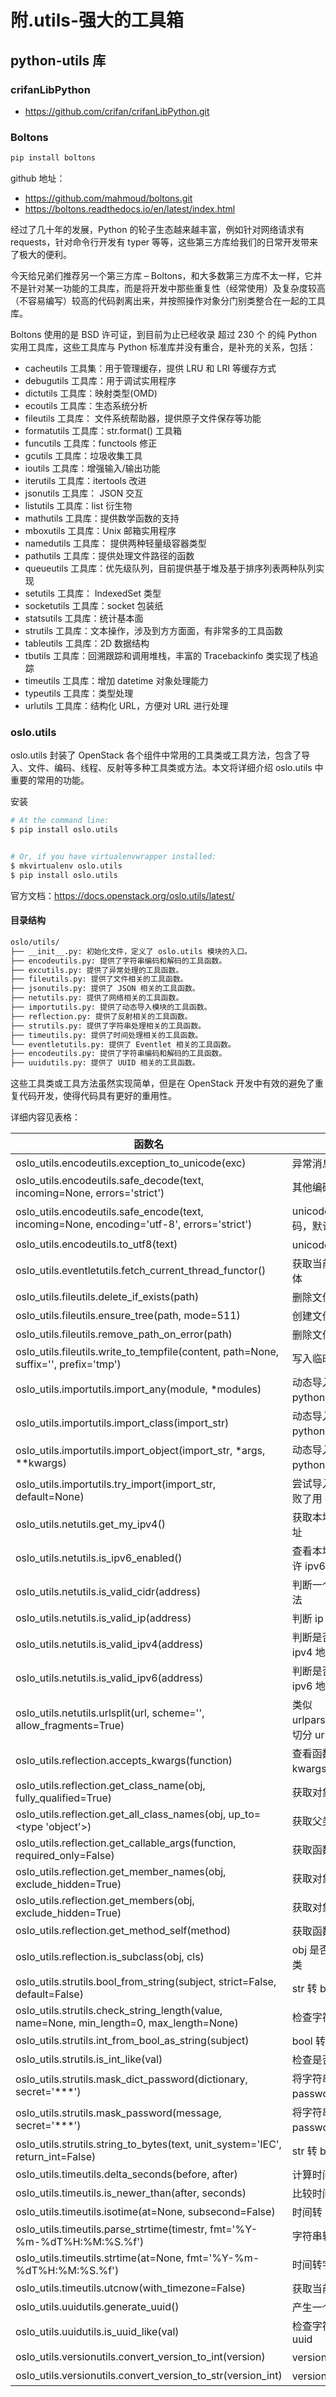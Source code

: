 # 附.utils-强大的工具箱

## python-utils 库

### crifanLibPython

- https://github.com/crifan/crifanLibPython.git

### Boltons

```sh
pip install boltons
```

github 地址：

- https://github.com/mahmoud/boltons.git
- https://boltons.readthedocs.io/en/latest/index.html

经过了几十年的发展，Python 的轮子生态越来越丰富，例如针对网络请求有 requests，针对命令行开发有 typer 等等，这些第三方库给我们的日常开发带来了极大的便利。

今天给兄弟们推荐另一个第三方库 – Boltons​，和大多数第三方库不太一样，它并不是针对某一功能的工具库，而是将开发中那些重复性（经常使用）及复杂度较高（不容易编写）较高的代码剥离出来，并按照操作对象分门别类整合在一起的工具库。

Boltons 使用的是 BSD 许可证，到目前为止已经收录 超过 230 个 的纯 Python 实用工具库，这些工具库与 Python 标准库并没有重合，是补充的关系，包括：

- cacheutils 工具集：用于管理缓存，提供 LRU 和 LRI 等缓存方式
- debugutils 工具库：用于调试实用程序
- dictutils 工具库：映射类型(OMD)
- ecoutils 工具库：生态系统分析
- fileutils 工具库： 文件系统帮助器，提供原子文件保存等功能
- formatutils 工具库：str.format() 工具箱
- funcutils 工具库：functools 修正
- gcutils 工具库：垃圾收集工具
- ioutils 工具库：增强输入/输出功能
- iterutils 工具库：itertools 改进
- jsonutils 工具库： JSON 交互
- listutils 工具库：list 衍生物
- mathutils 工具库：提供数学函数的支持
- mboxutils 工具库：Unix 邮箱实用程序
- namedutils 工具库： 提供两种轻量级容器类型
- pathutils 工具库：提供处理文件路径的函数
- queueutils 工具库：优先级队列，目前提供基于堆及基于排序列表两种队列实现
- setutils 工具库： IndexedSet 类型
- socketutils 工具库：socket 包装纸
- statsutils 工具库：统计基本面
- strutils 工具库：文本操作，涉及到方方面面，有非常多的工具函数
- tableutils 工具库：2D 数据结构
- tbutils 工具库：回溯跟踪和调用堆栈，丰富的 Tracebackinfo 类实现了栈追踪
- timeutils 工具库：增加 datetime 对象处理能力
- typeutils 工具库：类型处理
- urlutils 工具库：结构化 URL，方便对 URL 进行处理

### oslo.utils

oslo.utils 封装了 OpenStack 各个组件中常用的工具类或工具方法，包含了导入、文件、编码、线程、反射等多种工具类或方法。本文将详细介绍 oslo.utils 中重要的常用的功能。

安装

```sh
# At the command line:
$ pip install oslo.utils


# Or, if you have virtualenvwrapper installed:
$ mkvirtualenv oslo.utils
$ pip install oslo.utils
```

官方文档：https://docs.openstack.org/oslo.utils/latest/

#### 目录结构

```sh
oslo/utils/
├── __init__.py: 初始化文件，定义了 oslo.utils 模块的入口。
├── encodeutils.py: 提供了字符串编码和解码的工具函数。
├── excutils.py: 提供了异常处理的工具函数。
├── fileutils.py: 提供了文件相关的工具函数。
├── jsonutils.py: 提供了 JSON 相关的工具函数。
├── netutils.py: 提供了网络相关的工具函数。
├── importutils.py: 提供了动态导入模块的工具函数。
├── reflection.py: 提供了反射相关的工具函数。
├── strutils.py: 提供了字符串处理相关的工具函数。
├── timeutils.py: 提供了时间处理相关的工具函数。
└── eventletutils.py: 提供了 Eventlet 相关的工具函数。
├── encodeutils.py: 提供了字符串编码和解码的工具函数。
├── uuidutils.py: 提供了 UUID 相关的工具函数。
```

这些工具类或工具方法虽然实现简单，但是在 OpenStack 开发中有效的避免了重复代码开发，使得代码具有更好的重用性。

详细内容见表格：

| 函数名                                                                                     | 作用                               |
| ------------------------------------------------------------------------------------------ | ---------------------------------- |
| oslo_utils.encodeutils.exception_to_unicode(exc)                                           | 异常消息转 unicode                 |
| oslo_utils.encodeutils.safe_decode(text, incoming=None, errors='strict')                   | 其他编码转 unicode                 |
| oslo_utils.encodeutils.safe_encode(text, incoming=None, encoding='utf-8', errors='strict') | unicode 转其他编码，默认 utf-8     |
| oslo_utils.encodeutils.to_utf8(text)                                                       | unicode 转 utf-8                   |
| oslo_utils.eventletutils.fetch_current_thread_functor()                                    | 获取当前线程的结构体               |
| oslo_utils.fileutils.delete_if_exists(path)                                                | 删除文件                           |
| oslo_utils.fileutils.ensure_tree(path, mode=511)                                           | 创建文件夹                         |
| oslo_utils.fileutils.remove_path_on_error(path)                                            | 删除文件夹                         |
| oslo_utils.fileutils.write_to_tempfile(content, path=None, suffix='', prefix='tmp')        | 写入临时文件                       |
| oslo_utils.importutils.import_any(module, \*modules)                                       | 动态导入一个 python 包             |
| oslo_utils.importutils.import_class(import_str)                                            | 动态导入一个 python 类             |
| oslo_utils.importutils.import_object(import_str, \*args, \*\*kwargs)                       | 动态导入一个 python 对象           |
| oslo_utils.importutils.try_import(import_str, default=None)                                | 尝试导入一个包，失败了用 default   |
| oslo_utils.netutils.get_my_ipv4()                                                          | 获取本地的 ipv4 地址               |
| oslo_utils.netutils.is_ipv6_enabled()                                                      | 查看本地网络是否允许 ipv6          |
| oslo_utils.netutils.is_valid_cidr(address)                                                 | 判断一个地址是否合法               |
| oslo_utils.netutils.is_valid_ip(address)                                                   | 判断 ip 是否合法                   |
| oslo_utils.netutils.is_valid_ipv4(address)                                                 | 判断是否是合法的 ipv4 地址         |
| oslo_utils.netutils.is_valid_ipv6(address)                                                 | 判断是否是合法的 ipv6 地址         |
| oslo_utils.netutils.urlsplit(url, scheme='', allow_fragments=True)                         | 类似 urlparse.urlsplit()，切分 url |
| oslo_utils.reflection.accepts_kwargs(function)                                             | 查看函数是否接受 kwargs 类似的参数 |
| oslo_utils.reflection.get_class_name(obj, fully_qualified=True)                            | 获取对象的类名                     |
| oslo_utils.reflection.get_all_class_names(obj, up_to=<type 'object'>)                      | 获取父类名字                       |
| oslo_utils.reflection.get_callable_args(function, required_only=False)                     | 获取函数能传的参数                 |
| oslo_utils.reflection.get_member_names(obj, exclude_hidden=True)                           | 获取对象的属性名                   |
| oslo_utils.reflection.get_members(obj, exclude_hidden=True)                                | 获取对象的属性                     |
| oslo_utils.reflection.get_method_self(method)                                              | 获取函数的 self                    |
| oslo_utils.reflection.is_subclass(obj, cls)                                                | obj 是否是 cls 的子类              |
| oslo_utils.strutils.bool_from_string(subject, strict=False, default=False)                 | str 转 bool                        |
| oslo_utils.strutils.check_string_length(value, name=None, min_length=0, max_length=None)   | 检查字符串长度                     |
| oslo_utils.strutils.int_from_bool_as_string(subject)                                       | bool 转 int                        |
| oslo_utils.strutils.is_int_like(val)                                                       | 检查是否是数字                     |
| oslo_utils.strutils.mask_dict_password(dictionary, secret='\*\*\*')                        | 将字符串中的 password 替换掉       |
| oslo_utils.strutils.mask_password(message, secret='\*\*\*')                                | 将字符串中的 password 替换掉       |
| oslo_utils.strutils.string_to_bytes(text, unit_system='IEC', return_int=False)             | str 转 bytes                       |
| oslo_utils.timeutils.delta_seconds(before, after)                                          | 计算时间差                         |
| oslo_utils.timeutils.is_newer_than(after, seconds)                                         | 比较时间                           |
| oslo_utils.timeutils.isotime(at=None, subsecond=False)                                     | 时间转 iso 格式                    |
| oslo_utils.timeutils.parse_strtime(timestr, fmt='%Y-%m-%dT%H:%M:%S.%f')                    | 字符串转时间                       |
| oslo_utils.timeutils.strtime(at=None, fmt='%Y-%m-%dT%H:%M:%S.%f')                          | 时间转字符串                       |
| oslo_utils.timeutils.utcnow(with_timezone=False)                                           | 获取当前时间                       |
| oslo_utils.uuidutils.generate_uuid()                                                       | 产生一个 uuid                      |
| oslo_utils.uuidutils.is_uuid_like(val)                                                     | 检查字符串是否是 uuid              |
| oslo_utils.versionutils.convert_version_to_int(version)                                    | version 转 int                     |
| oslo_utils.versionutils.convert_version_to_str(version_int)                                | version 转字符串                   |
